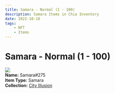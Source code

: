 ```yaml
---
title: Samara - Normal (1 - 100)
description: Samara Items in Chia Inventory
date: 2022-10-10
tags:
    - NFT
    - Items
---
```


# Samara - Normal (1 - 100)
<div class="item_thumbnail">
<img loading="lazy" src="https://cceurz6mngvyeibv6zk6uaxvmjvgcebocutsp5qztbrlg22hi4.arweave.net/EIlI58xpq4IgNfZV6gL1YmphEC4VJyf2GZhis_2tHR8"><br/>
<div><strong>Name:</strong> Samara#275</div>
<div><strong>Item Type:</strong> Samara</div>
<div><strong>Collection:</strong> <a href="https://www.spacescan.io/xch/nft/collection/col1lend2dcn558km4wcwta4xnkfv3xpcmlp9kyt0m909emvfxechlyqdl5ndg">City Illusion</a></div>
</div>

